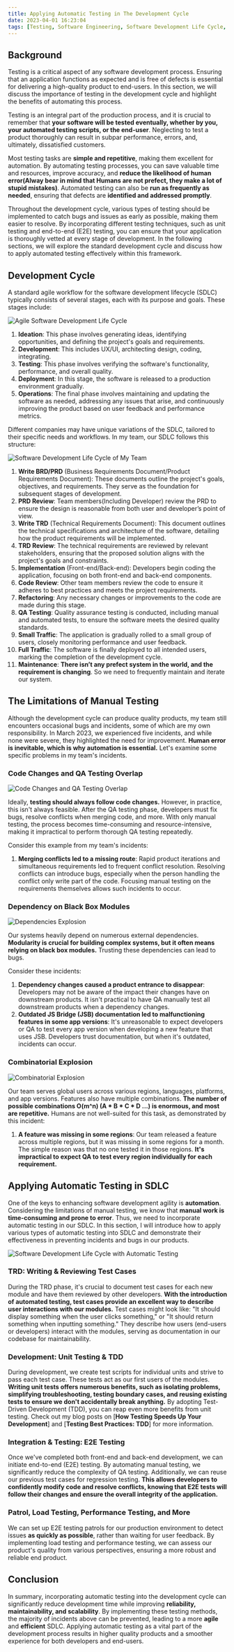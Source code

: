 ```yaml
---
title: Applying Automatic Testing in The Development Cycle
date: 2023-04-01 16:23:04
tags: [Testing, Software Engineering, Software Development Life Cycle, Agile]
---
```

## Background

Testing is a critical aspect of any software development process. Ensuring that an application functions as expected and is free of defects is essential for delivering a high-quality product to end-users. In this section, we will discuss the importance of testing in the development cycle and highlight the benefits of automating this process.

Testing is an integral part of the production process, and it is crucial to remember that **your software will be tested eventually, whether by you, your automated testing scripts, or the end-user**. Neglecting to test a product thoroughly can result in subpar performance, errors, and, ultimately, dissatisfied customers.

Most testing tasks are **simple and repetitive**, making them excellent for automation. By automating testing processes, you can save valuable time and resources, improve accuracy, and **reduce the likelihood of human error(Alway bear in mind that Humans are not prefect, they make a lot of stupid mistakes)**. Automated testing can also be **run as frequently as needed**, ensuring that defects are **identified and addressed promptly**.

Throughout the development cycle, various types of testing should be implemented to catch bugs and issues as early as possible, making them easier to resolve. By incorporating different testing techniques, such as unit testing and end-to-end (E2E) testing, you can ensure that your application is thoroughly vetted at every stage of development. In the following sections, we will explore the standard development cycle and discuss how to apply automated testing effectively within this framework.

## Development Cycle

A standard agile workflow for the software development lifecycle (SDLC) typically consists of several stages, each with its purpose and goals. These stages include:

<img alt="Agile Software Development Life Cycle" src="/img/testing-sdlc/alige.png">

1. **Ideation**: This phase involves generating ideas, identifying opportunities, and defining the project's goals and requirements.
2. **Development**: This includes UX/UI, architecting design, coding, integrating.
3. **Testing**: This phase involves verifying the software's functionality, performance, and overall quality.
4. **Deployment**: In this stage, the software is released to a production environment gradually.
5. **Operations**: The final phase involves maintaining and updating the software as needed, addressing any issues that arise, and continuously improving the product based on user feedback and performance metrics.

Different companies may have unique variations of the SDLC, tailored to their specific needs and workflows. In my team, our SDLC follows this structure:

<img alt="Software Development Life Cycle of My Team" src="/img/testing-sdlc/sdlc.png">

1. **Write BRD/PRD** (Business Requirements Document/Product Requirements Document): These documents outline the project's goals, objectives, and requirements. They serve as the foundation for subsequent stages of development.
2. **PRD Review**: Team members(Including Developer) review the PRD to ensure the design is reasonable from both user and developer’s point of view.
3. **Write TRD** (Technical Requirements Document): This document outlines the technical specifications and architecture of the software, detailing how the product requirements will be implemented.
4. **TRD Review**: The technical requirements are reviewed by relevant stakeholders, ensuring that the proposed solution aligns with the project's goals and constraints.
5. **Implementation** (Front-end/Back-end): Developers begin coding the application, focusing on both front-end and back-end components.
6. **Code Review**: Other team members review the code to ensure it adheres to best practices and meets the project requirements.
7. **Refactoring**: Any necessary changes or improvements to the code are made during this stage.
8. **QA Testing**: Quality assurance testing is conducted, including manual and automated tests, to ensure the software meets the desired quality standards.
9. **Small Traffic**: The application is gradually rolled to a small group of users, closely monitoring performance and user feedback.
10. **Full Traffic**: The software is finally deployed to all intended users, marking the completion of the development cycle.
11. **Maintenance**: **There isn’t any prefect system in the world, and the requirement is changing**. So we need to frequently maintain and iterate our system.

## ****The Limitations of Manual Testing****

Although the development cycle can produce quality products, my team still encounters occasional bugs and incidents, some of which are my own responsibility. In March 2023, we experienced five incidents, and while none were severe, they highlighted the need for improvement. **Human error is inevitable, which is why automation is essential.** Let's examine some specific problems in my team's incidents.

### ****Code Changes and QA Testing Overlap****

<img alt="Code Changes and QA Testing Overlap" src="/img/testing-sdlc/interleaving-code-change.png">

Ideally, **testing should always follow code changes.** However, in practice, this isn't always feasible. After the QA testing phase, developers must fix bugs, resolve conflicts when merging code, and more. With only manual testing, the process becomes time-consuming and resource-intensive, making it impractical to perform thorough QA testing repeatedly.

Consider this example from my team's incidents:

1. **Merging conflicts led to a missing route**: Rapid product iterations and simultaneous requirements led to frequent conflict resolution. Resolving conflicts can introduce bugs, especially when the person handling the conflict only write part of the code. Focusing manual testing on the requirements themselves allows such incidents to occur.

### ****Dependency on Black Box Modules****

<img alt="Dependencies Explosion" src="/img/testing-sdlc/dependency.png">

Our systems heavily depend on numerous external dependencies. **Modularity is crucial for building complex systems, but it often means relying on black box modules.** Trusting these dependencies can lead to bugs.

Consider these incidents:

1. **Dependency changes caused a product entrance to disappear**: Developers may not be aware of the impact their changes have on downstream products. It isn't practical to have QA manually test all downstream products when a dependency changes.
2. **Outdated JS Bridge (JSB) documentation led to malfunctioning features in some app versions**: It's unreasonable to expect developers or QA to test every app version when developing a new feature that uses JSB. Developers trust documentation, but when it's outdated, incidents can occur.

### ****Combinatorial Explosion****

<img alt="Combinatorial Explosion" src="/img/testing-sdlc/combine.png">


Our team serves global users across various regions, languages, platforms, and app versions. Features also have multiple combinations. **The number of possible combinations O(m^n) (A * B * C * D ...) is enormous, and most are repetitive.** Humans are not well-suited for this task, as demonstrated by this incident:

1. **A feature was missing in some regions**: Our team released a feature across multiple regions, but it was missing in some regions for a month. The simple reason was that no one tested it in those regions. **It's impractical to expect QA to test every region individually for each requirement.**

## Applying Automatic Testing in SDLC

One of the keys to enhancing software development agility is **automation**. Considering the limitations of manual testing, we know that **manual work is time-consuming and prone to error**. Thus, we need to incorporate automatic testing in our SDLC. In this section, I will introduce how to apply various types of automatic testing into SDLC and demonstrate their effectiveness in preventing incidents and bugs in our products.

<img alt="Software Development Life Cycle with Automatic Testing" src="/img/testing-sdlc/sdlc-testing.png">


### ****TRD: Writing & Reviewing Test Cases****

During the TRD phase, it's crucial to document test cases for each new module and have them reviewed by other developers. **With the introduction of automated testing, test cases provide an excellent way to describe user interactions with our modules.** Test cases might look like: "It should display something when the user clicks something," or "It should return something when inputting something." They describe how users (end-users or developers) interact with the modules, serving as documentation in our codebase for maintainability.

### ****Development: Unit Testing & TDD****

During development, we create test scripts for individual units and strive to pass each test case. These tests act as our first users of the modules. **Writing unit tests offers numerous benefits, such as isolating problems, simplifying troubleshooting, testing boundary cases, and reusing existing tests to ensure we don't accidentally break anything.** By adopting Test-Driven Development (TDD), you can reap even more benefits from unit testing. Check out my blog posts on [**How Testing Speeds Up Your Development**] and [**Testing Best Practices: TDD**] for more information.

### Integration & Testing: E2E Testing

Once we've completed both front-end and back-end development, we can initiate end-to-end (E2E) testing. By automating manual testing, we significantly reduce the complexity of QA testing. Additionally, we can reuse our previous test cases for regression testing. **This allows developers to confidently modify code and resolve conflicts, knowing that E2E tests will follow their changes and ensure the overall integrity of the application.**

### Patrol, Load Testing, Performance Testing, and More

We can set up E2E testing patrols for our production environment to detect issues **as quickly as possible**, rather than waiting for user feedback. By implementing load testing and performance testing, we can assess our product's quality from various perspectives, ensuring a more robust and reliable end product.

## Conclusion

In summary, incorporating automatic testing into the development cycle can significantly reduce development time while improving **reliability, maintainability, and scalability**. By implementing these testing methods, the majority of incidents above can be prevented, leading to a more **agile** and **efficient** SDLC. Applying automatic testing as a vital part of the development process results in higher quality products and a smoother experience for both developers and end-users.